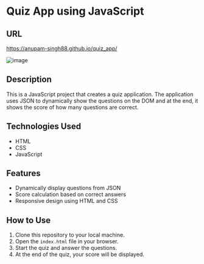 # Quiz App using JavaScript
## URL
https://anupam-singh88.github.io/quiz_app/

![image](https://github.com/anupam-singh88/quiz_app/assets/89381022/3a768650-5f0c-4574-812f-b7217d5ec1aa)

## Description
This is a JavaScript project that creates a quiz application. The application uses JSON to dynamically show the questions on the DOM and at the end, it shows the score of how many questions are correct.

## Technologies Used
- HTML
- CSS
- JavaScript

## Features
- Dynamically display questions from JSON
- Score calculation based on correct answers
- Responsive design using HTML and CSS

## How to Use
1. Clone this repository to your local machine.
2. Open the `index.html` file in your browser.
3. Start the quiz and answer the questions.
4. At the end of the quiz, your score will be displayed.


